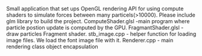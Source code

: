 Small application that set ups OpenGL rendering API for using compute shaders to simulate forces between many particels(>10000). 
Please include glm library to build the project.
ComputeShader.glsl -main program where particle postion update is computed by the GPU.
FragmantShader.glsl - draw particles Fragment shader.
stb_image.cpp - helper function for loading image files. We load the font image file with it.
Renderer.cpp - main rendering class object encapsulation
